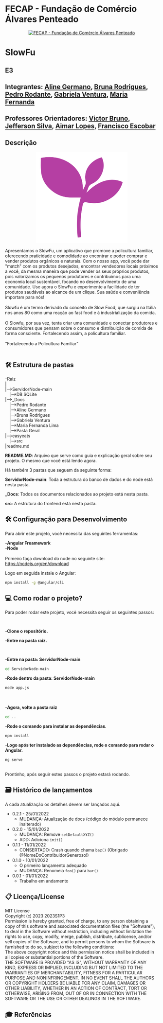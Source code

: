 # FECAP - Fundação de Comércio Álvares Penteado

<p align="center">
<a href= "https://www.fecap.br/"><img src="https://encrypted-tbn0.gstatic.com/images?q=tbn:ANd9GcRhZPrRa89Kma0ZZogxm0pi-tCn_TLKeHGVxywp-LXAFGR3B1DPouAJYHgKZGV0XTEf4AE&usqp=CAU" alt="FECAP - Fundação de Comércio Álvares Penteado" border="0"></a>
</p>

# SlowFu

## E3

## Integrantes: <a href="https://github.com/Aline19982022">Aline Germano</a>, <a href="https://github.com/BrunaRodrigues16">Bruna Rodrigues</a>, <a href="https://github.com/PedroRodante">Pedro Rodante</a>, <a href="https://github.com/GabrielaVenturaa">Gabriela Ventura</a>, <a href="https://github.com/mariazinhafefe">Maria Fernanda</a>

## Professores Orientadores: <a href="https://www.linkedin.com/in/victorbarq/">Victor Bruno</a>, <a href="https://www.linkedin.com/in/jefferson-o-silva/">Jefferson Silva</a>, <a href="https://www.linkedin.com/in/aimarlopes/">Aimar Lopes</a>, <a href="https://www.linkedin.com/in/francisco-escobar/">Francisco Escobar</a>

## Descrição

<p align="center">
<img src="https://github.com/2023-1-NADS3/E3-/blob/main/src/assets/img/gif/Slowfu.gif" alt="SLOW FU" border="0" style="width:300px;">
 
 
 
</p>
Apresentamos o SlowFu, um aplicativo que promove a policultura familiar, oferecendo praticidade e comodidade ao encontrar e poder comprar e vender produtos orgânicos e naturais. Com o nosso app, você pode dar "match" com os produtos desejados, encontrar vendedores locais próximos a você, da mesma maneira que pode vender os seus próprios produtos, pois valorizamos os pequenos produtores e contribuímos para uma economia local sustentável, focando no desenvolvimento de uma comunidade. Use agora o SlowFu e experimente a facilidade de ter produtos saudáveis ao alcance de um clique. Sua saúde e conveniência importam para nós!
<br><br>
Slowfu é um termo derivado do conceito de Slow Food, que surgiu na Itália nos anos 80 como uma reação ao fast food e à industrialização da comida. 
<br><br>
O Slowfu, por sua vez, tenta criar uma comunidade e conectar produtores e consumidores que pensam sobre o consumo e distribuição de comida de forma consciente.  
Fortalecendo assim, a policultura familiar.
<br><br>
"Fortalecendo a Policultura Familiar"
<br><br>

## 🛠 Estrutura de pastas

-Raiz<br>
|<br>
|-->ServidorNode-main<br>
  &emsp;|-->DB SQLite<br>
|-->_Docs<br>
  &emsp;|-->Pedro Rodante<br>
  &emsp;|-->Aline Germano<br>
  &emsp;|-->Bruna Rodrigues<br>
  &emsp;|-->Gabriela Ventura<br>
  &emsp;|-->Maria Fernanda Lima<br>
  &emsp;|-->Pasta Geral<br>
|-->easyeats<br>
  &emsp;|-->src<br>
|readme.md<br>


<b>README.MD</b>: Arquivo que serve como guia e explicação geral sobre seu projeto. O mesmo que você está lendo agora.

Há também 3 pastas que seguem da seguinte forma:

<b>ServidorNode-main</b>: Toda a estrutura do banco de dados e do node está nesta pasta.

<b>_Docs</b>: Todos os documentos relacionados ao projeto está nesta pasta.

<b>src</b>: A estrutura do frontend está nesta pasta.


## 🛠 Configuração para Desenvolvimento

Para abrir este projeto, você necessita das seguintes ferramentas:

-<b>Angular Freamework</b>
<br>
-<b>Node</b>
<br><br>
Primeiro faça download do node no seguinte site:
https://nodejs.org/en/download

Logo em seguida instale o Angular:
```sh
npm install -g @angular/cli
```

## 💻 Como rodar o projeto?

Para poder rodar este projeto, você necessita seguir os seguintes passos:

<br>

-<b>Clone o repositório.</b>

-<b>Entre na pasta raiz.</b>

<br>

-<b>Entre na pasta: ServidorNode-main</b>
```sh
cd ServidorNode-main
```

-<b>Rode dentro da pasta: ServidorNode-main</b></b>
```sh
node app.js
```
<br><br>
-<b>Agora, volte a pasta raiz</b>
```sh
cd ..
```

-<b>Rode o comando para instalar as dependências.</b>
```sh
npm install
```

-<b>Logo após ter instalado as dependências, rode o comando para rodar o Angular.</b>
```sh
ng serve
```
<br>
Prontinho, após seguir estes passos o projeto estará rodando.

## 🗃 Histórico de lançamentos

A cada atualização os detalhes devem ser lançados aqui.

* 0.2.1 - 25/01/2022
    * MUDANÇA: Atualização de docs (código do módulo permanece inalterado)
* 0.2.0 - 15/01/2022
    * MUDANÇA: Remove `setDefaultXYZ()`
    * ADD: Adiciona `init()`
* 0.1.1 - 11/01/2022
    * CONSERTADO: Crash quando chama `baz()` (Obrigado @NomeDoContribuidorGeneroso!)
* 0.1.0 - 10/01/2022
    * O primeiro lançamento adequado
    * MUDANÇA: Renomeia `foo()` para `bar()`
* 0.0.1 - 01/01/2022
    * Trabalho em andamento

## 📋 Licença/License
MIT License
<br>
Copyright (c) 2023 2023S1P3
<br>
Permission is hereby granted, free of charge, to any person obtaining a copy
of this software and associated documentation files (the "Software"), to deal
in the Software without restriction, including without limitation the rights
to use, copy, modify, merge, publish, distribute, sublicense, and/or sell
copies of the Software, and to permit persons to whom the Software is
furnished to do so, subject to the following conditions:
<br>
The above copyright notice and this permission notice shall be included in all
copies or substantial portions of the Software.
<br>
THE SOFTWARE IS PROVIDED "AS IS", WITHOUT WARRANTY OF ANY KIND, EXPRESS OR
IMPLIED, INCLUDING BUT NOT LIMITED TO THE WARRANTIES OF MERCHANTABILITY,
FITNESS FOR A PARTICULAR PURPOSE AND NONINFRINGEMENT. IN NO EVENT SHALL THE
AUTHORS OR COPYRIGHT HOLDERS BE LIABLE FOR ANY CLAIM, DAMAGES OR OTHER
LIABILITY, WHETHER IN AN ACTION OF CONTRACT, TORT OR OTHERWISE, ARISING FROM,
OUT OF OR IN CONNECTION WITH THE SOFTWARE OR THE USE OR OTHER DEALINGS IN THE
SOFTWARE.

## 🎓 Referências

